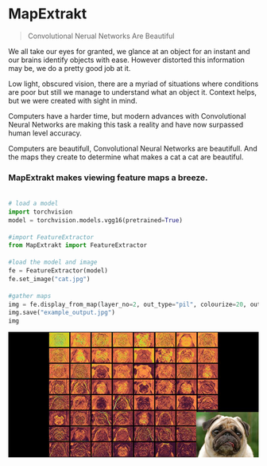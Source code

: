 # MapExtrakt

> Convolutional Nerual Networks Are Beautiful

We all take our eyes for granted, we glance at an object for an instant and  our brains identify objects with ease.
However distorted this information may be, we do a pretty good job at it.

Low light, obscured vision, there are a myriad of situations where conditions are poor but still we manage to understand what an object it.
Context helps, but we were created with sight in mind.

Computers have a harder time, but modern advances with Convolutional Neural Networks are making this task a reality and have now surpassed human level accuracy.

Computers are beautifull, Convolutional Neural Networks are beautifull. And the maps they create to determine what makes a cat a cat are beautiful.

### MapExtrakt makes viewing feature maps a breeze.

```python

# load a model 
import torchvision
model = torchvision.models.vgg16(pretrained=True)

#import FeatureExtractor
from MapExtrakt import FeatureExtractor

#load the model and image
fe = FeatureExtractor(model)
fe.set_image("cat.jpg")

#gather maps
img = fe.display_from_map(layer_no=2, out_type="pil", colourize=20, outsize=(1000,500), border=0.03, picture_in_picture=True)
img.save("example_output.jpg")
img

```
![Example Output](./examples/example_output.jpg "Example Output")
